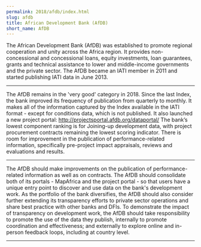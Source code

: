 ```yaml
---
permalink: 2018/afdb/index.html
slug: afdb
title: African Development Bank (AfDB)
short_name: AfDB
---
```


The African Development Bank (AfDB) was established to promote regional cooperation and unity across the Africa region. It provides non-concessional and concessional loans, equity investments, loan guarantees, grants and technical assistance to lower and middle-income governments and the private sector. The AfDB became an IATI member in 2011 and started publishing IATI data in June 2013. 

---

The AfDB remains in the 'very good' category in 2018. Since the last Index, the bank improved its frequency of publication from quarterly to monthly.                                                                                                                    It makes all of the information captured by the Index available in the IATI format - except for conditions data, which is not published. It also launched a new project portal: http://projectsportal.afdb.org/dataportal/ 
The bank’s lowest component ranking is for Joining-up development data, with project procurement contracts remaining the lowest scoring indicator.
There is room for improvement in the publication of performance-related information, specifically pre-project impact appraisals, reviews and evaluations and results.                                                                        


---

The AfDB should make improvements on the publication of performance-related information as well as on contracts.
The AfDB should consolidate both of its portals - MapAfrica and the project portal - so that users have a unique entry point to discover and use data on the bank's development work.
As the portfolio of the bank diversifies, the AfDB should also consider further extending its transparency efforts to private sector operations and share best practice with other banks and DFIs. 
To demonstrate the impact of transparency on development work, the AfDB should take responsibility to promote the use of the data they publish, internally to promote coordination and effectiveness; and externally to explore online and in-person feedback loops, including at country level. 

---
